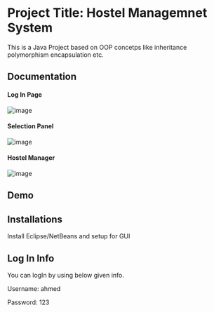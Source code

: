 
# Project Title: Hostel Managemnet System

This is a Java Project based on OOP concetps like inheritance polymorphism encapsulation etc.


## Documentation

#### Log In Page
![image](https://github.com/AhmedRaza393371/Hostel-Management-System/assets/145160224/8ea13d03-d014-414b-a4a0-3e5aef8fe3a7)


#### Selection Panel
![image](https://github.com/AhmedRaza393371/Hostel-Management-System/assets/145160224/32698961-2003-439a-80af-f7c0aa7c4d7f)

#### Hostel Manager
![image](https://github.com/AhmedRaza393371/Hostel-Management-System/assets/145160224/d65e1589-797d-4b1b-840e-220cfe3b9e8d)

## Demo



## Installations
Install Eclipse/NetBeans and setup for GUI

## Log In Info
You can logIn by using below given info.

Username: ahmed

Password: 123
